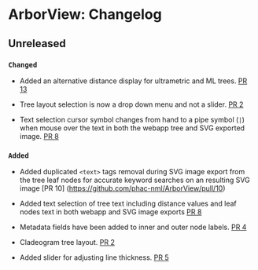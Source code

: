 # ArborView: Changelog


## Unreleased

### `Changed`

- Added an alternative distance display for ultrametric and ML trees. [PR 13](https://github.com/phac-nml/ArborView/pull/13)

- Tree layout selection is now a drop down menu and not a slider. [PR 2](https://github.com/phac-nml/ArborView/pull/2)
  
- Text selection cursor symbol changes from hand to a pipe symbol (`|`) when mouse over the text in both the webapp tree and SVG exported image. [PR 8](https://github.com/phac-nml/ArborView/pull/8)
  
### `Added`
- Added duplicated `<text>` tags removal during SVG image export from the tree leaf nodes for accurate keyword searches on an resulting SVG image [PR 10] (https://github.com/phac-nml/ArborView/pull/10) 

- Added text selection of tree text including distance values and leaf nodes text in both webapp and SVG image exports [PR 8](https://github.com/phac-nml/ArborView/pull/8)

- Metadata fields have been added to inner and outer node labels. [PR 4](https://github.com/phac-nml/ArborView/pull/3)

- Cladeogram tree layout. [PR 2](https://github.com/phac-nml/ArborView/pull/2)

- Added slider for adjusting line thickness. [PR 5](https://github.com/phac-nml/ArborView/pull/5)

